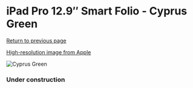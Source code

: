 # iPad Pro 12.9″ Smart Folio - Cyprus Green

[Return to previous page](/ipad_pro4)

[High-resolution image from Apple](https://store.storeimages.cdn-apple.com/8756/as-images.apple.com/is/MH043?wid=4500&hei=4500&fmt=png)

<div style="width: 384px"><img src="/everyphone/MH043.png" alt="Cyprus Green"></div>

### Under construction
